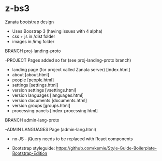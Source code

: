 # z-bs3
Zanata bootstrap design
- Uses Boostrap 3 (having issues with 4 alpha)
- css + js in /dist folder
- images in /img folder

BRANCH proj-landing-proto

-PROJECT Pages added so far (see proj-landing-proto branch)
- landing page (for project called Zanata server) [index.html]
- about [about.html]
- people [people.html]
- settings [settings.html]
- version settings [vsettings.html]
- version languages [languages.html]
- version documents [documents.html]
- version groups [groups.html]
- processing panels [index-processing.html]

BRANCH admin-lang-proto

-ADMIN LANGUAGES Page (admin-lang.html)
- no JS - jQuery needs to be replaced with React components

+ Bootstrap styleguide: https://github.com/kemie/Style-Guide-Boilerplate-Bootstrap-Edition
